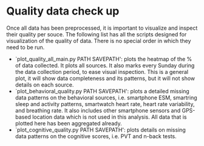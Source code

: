 # Quality data check up

Once all data has been preprocessed, it is important to visualize and inspect their quality per souce. The following list has all the scripts designed for visualization of the quality of data. There is no special order in which they need to be run. 

- `plot_quality_all_main.py PATH SAVEPATH': plots the heatmap of the % of data collected. It plots all sources. It also marks every Sunday during the data collection period, to ease visual inspection. This is a general plot, it will show data completeness and its patterns, but it will not show details on each source. 
- `plot_behavioral_quality.py PATH SAVEPATH': plots a detailed missing data patterns on the behavioral sources, i.e. smartphone ESM, smartring sleep and activity patterns, smartwatch heart rate, heart rate variability, and breathing rate. It also includes other smartphone sensors and GPS-based location data which is not used in this analysis. All data that is plotted here has been aggregated already. 
- `plot_cognitive_quality.py PATH SAVEPATH': plots details on missing data patterns on the cognitive scores, i.e. PVT and n-back tests. 

